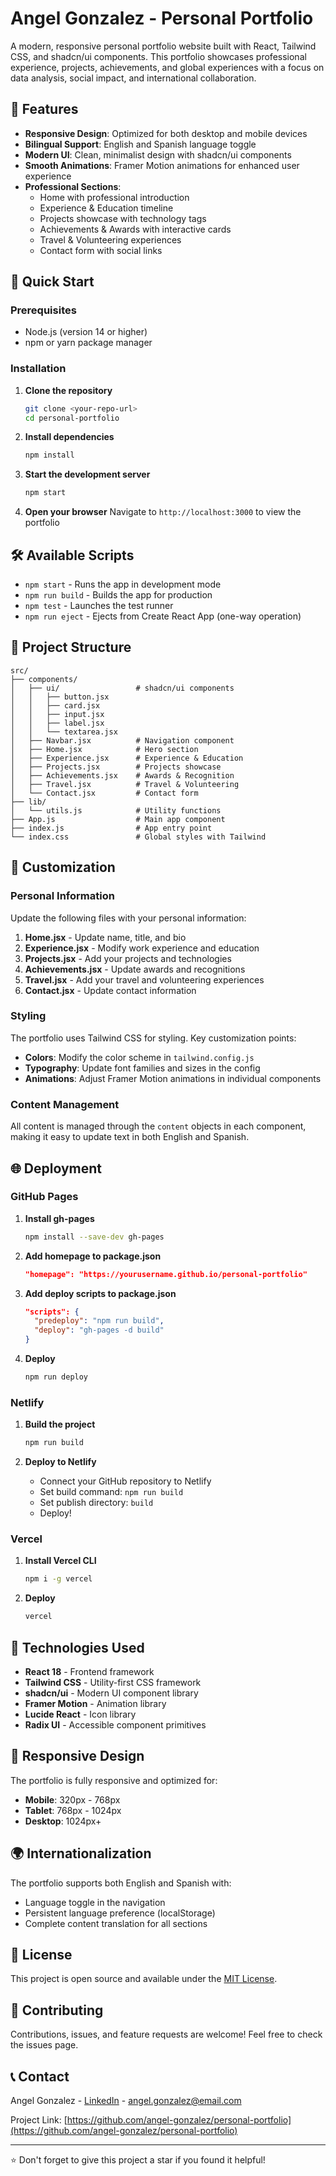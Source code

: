 # Angel Gonzalez - Personal Portfolio

A modern, responsive personal portfolio website built with React, Tailwind CSS, and shadcn/ui components. This portfolio showcases professional experience, projects, achievements, and global experiences with a focus on data analysis, social impact, and international collaboration.

## 🌟 Features

- **Responsive Design**: Optimized for both desktop and mobile devices
- **Bilingual Support**: English and Spanish language toggle
- **Modern UI**: Clean, minimalist design with shadcn/ui components
- **Smooth Animations**: Framer Motion animations for enhanced user experience
- **Professional Sections**:
  - Home with professional introduction
  - Experience & Education timeline
  - Projects showcase with technology tags
  - Achievements & Awards with interactive cards
  - Travel & Volunteering experiences
  - Contact form with social links

## 🚀 Quick Start

### Prerequisites

- Node.js (version 14 or higher)
- npm or yarn package manager

### Installation

1. **Clone the repository**
   ```bash
   git clone <your-repo-url>
   cd personal-portfolio
   ```

2. **Install dependencies**
   ```bash
   npm install
   ```

3. **Start the development server**
   ```bash
   npm start
   ```

4. **Open your browser**
   Navigate to `http://localhost:3000` to view the portfolio

## 🛠️ Available Scripts

- `npm start` - Runs the app in development mode
- `npm run build` - Builds the app for production
- `npm test` - Launches the test runner
- `npm run eject` - Ejects from Create React App (one-way operation)

## 📁 Project Structure

```
src/
├── components/
│   ├── ui/                 # shadcn/ui components
│   │   ├── button.jsx
│   │   ├── card.jsx
│   │   ├── input.jsx
│   │   ├── label.jsx
│   │   └── textarea.jsx
│   ├── Navbar.jsx          # Navigation component
│   ├── Home.jsx            # Hero section
│   ├── Experience.jsx      # Experience & Education
│   ├── Projects.jsx        # Projects showcase
│   ├── Achievements.jsx    # Awards & Recognition
│   ├── Travel.jsx          # Travel & Volunteering
│   └── Contact.jsx         # Contact form
├── lib/
│   └── utils.js            # Utility functions
├── App.js                  # Main app component
├── index.js                # App entry point
└── index.css               # Global styles with Tailwind
```

## 🎨 Customization

### Personal Information

Update the following files with your personal information:

1. **Home.jsx** - Update name, title, and bio
2. **Experience.jsx** - Modify work experience and education
3. **Projects.jsx** - Add your projects and technologies
4. **Achievements.jsx** - Update awards and recognitions
5. **Travel.jsx** - Add your travel and volunteering experiences
6. **Contact.jsx** - Update contact information

### Styling

The portfolio uses Tailwind CSS for styling. Key customization points:

- **Colors**: Modify the color scheme in `tailwind.config.js`
- **Typography**: Update font families and sizes in the config
- **Animations**: Adjust Framer Motion animations in individual components

### Content Management

All content is managed through the `content` objects in each component, making it easy to update text in both English and Spanish.

## 🌐 Deployment

### GitHub Pages

1. **Install gh-pages**
   ```bash
   npm install --save-dev gh-pages
   ```

2. **Add homepage to package.json**
   ```json
   "homepage": "https://yourusername.github.io/personal-portfolio"
   ```

3. **Add deploy scripts to package.json**
   ```json
   "scripts": {
     "predeploy": "npm run build",
     "deploy": "gh-pages -d build"
   }
   ```

4. **Deploy**
   ```bash
   npm run deploy
   ```

### Netlify

1. **Build the project**
   ```bash
   npm run build
   ```

2. **Deploy to Netlify**
   - Connect your GitHub repository to Netlify
   - Set build command: `npm run build`
   - Set publish directory: `build`
   - Deploy!

### Vercel

1. **Install Vercel CLI**
   ```bash
   npm i -g vercel
   ```

2. **Deploy**
   ```bash
   vercel
   ```

## 🔧 Technologies Used

- **React 18** - Frontend framework
- **Tailwind CSS** - Utility-first CSS framework
- **shadcn/ui** - Modern UI component library
- **Framer Motion** - Animation library
- **Lucide React** - Icon library
- **Radix UI** - Accessible component primitives

## 📱 Responsive Design

The portfolio is fully responsive and optimized for:

- **Mobile**: 320px - 768px
- **Tablet**: 768px - 1024px
- **Desktop**: 1024px+

## 🌍 Internationalization

The portfolio supports both English and Spanish with:

- Language toggle in the navigation
- Persistent language preference (localStorage)
- Complete content translation for all sections

## 📄 License

This project is open source and available under the [MIT License](LICENSE).

## 🤝 Contributing

Contributions, issues, and feature requests are welcome! Feel free to check the issues page.

## 📞 Contact

Angel Gonzalez - [LinkedIn](https://linkedin.com/in/angel-gonzalez) - angel.gonzalez@email.com

Project Link: [https://github.com/angel-gonzalez/personal-portfolio](https://github.com/angel-gonzalez/personal-portfolio)

---

⭐ Don't forget to give this project a star if you found it helpful!
